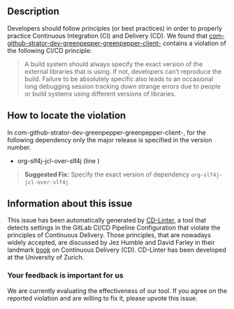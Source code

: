 
## Description
Developers should follow principles (or best practices) in order to properly practice Continuous Integration (CI) and Delivery (CD).
We found that [com-github-strator-dev-greenpepper-greenpepper-client-](https://gitlab.com/zoomonit/greenpepper/blob/master/.gitlab-ci.yml) contains a violation of the following CI/CD principle:

> A build system should always specify the exact version of the external libraries that is using.
If not, developers can’t reproduce the build. Failure to be absolutely specific also leads to an occasional long debugging session tracking down strange errors due to people or build systems using different versions of libraries.

## How to locate the violation

In com-github-strator-dev-greenpepper-greenpepper-client-, for the following dependency only the major release is specified in the version number.

* org-slf4j-jcl-over-slf4j (line )

> **Suggested Fix:** Specify the exact version of dependency `org-slf4j-jcl-over-slf4j`.

## Information about this issue

This issue has been automatically generated by [CD-Linter](https://gitlab.com/Jancso/configuration-analytics), a tool that detects settings in the GitLab CI/CD Pipeline Configuration that violate the principles of Continuous Delivery. Those principles, that are nowadays widely accepted, are discussed by Jez Humble and David Farley in their landmark [book](https://www.oreilly.com/library/view/continuous-delivery-reliable/9780321670250/) on Continuous Delivery (CD). CD-Linter has been developed at the University of Zurich.

### Your feedback is important for us
We are currently evaluating the effectiveness of our tool. If you agree on the reported violation and are willing to fix it, please upvote this issue.